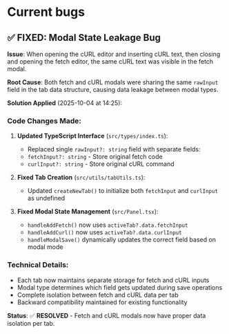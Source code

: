 # Current bugs

## ✅ FIXED: Modal State Leakage Bug

**Issue**: When opening the cURL editor and inserting cURL text, then closing and opening the fetch editor, the same cURL text was visible in the fetch modal.

**Root Cause**: Both fetch and cURL modals were sharing the same `rawInput` field in the tab data structure, causing data leakage between modal types.

**Solution Applied** (2025-10-04 at 14:25):

### **Code Changes Made**:

1. **Updated TypeScript Interface** (`src/types/index.ts`):
   - Replaced single `rawInput?: string` field with separate fields:
   - `fetchInput?: string` - Store original fetch code
   - `curlInput?: string` - Store original cURL command

2. **Fixed Tab Creation** (`src/utils/tabUtils.ts`):
   - Updated `createNewTab()` to initialize both `fetchInput` and `curlInput` as undefined

3. **Fixed Modal State Management** (`src/Panel.tsx`):
   - `handleAddFetch()` now uses `activeTab?.data.fetchInput`
   - `handleAddCurl()` now uses `activeTab?.data.curlInput`
   - `handleModalSave()` dynamically updates the correct field based on modal mode

### **Technical Details**:
- Each tab now maintains separate storage for fetch and cURL inputs
- Modal type determines which field gets updated during save operations
- Complete isolation between fetch and cURL data per tab
- Backward compatibility maintained for existing functionality

**Status**: ✅ **RESOLVED** - Fetch and cURL modals now have proper data isolation per tab.